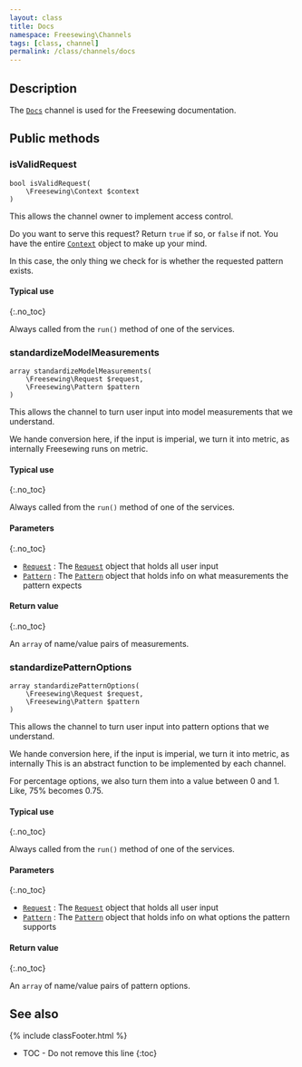 ```yaml
---
layout: class
title: Docs
namespace: Freesewing\Channels
tags: [class, channel]
permalink: /class/channels/docs
---
```

## Description 

The [`Docs`](docs) channel is used for the Freesewing documentation.

## Public methods

### isValidRequest

```php?start_inline=1
bool isValidRequest(
    \Freesewing\Context $context
)
```

This allows the channel owner to implement access control. 

Do you want to serve this request? Return `true` if so, or `false` if not.
You have the entire [`Context`](../context) object to make up your mind.

In this case, the only thing we check for is whether the requested pattern exists.

#### Typical use
{:.no_toc}

Always called from the `run()` method of one of the services.

### standardizeModelMeasurements

```php?start_inline=1
array standardizeModelMeasurements(
    \Freesewing\Request $request,
    \Freesewing\Pattern $pattern
)
```

This allows the channel to turn user input into model measurements that we understand.

We hande conversion here, if the input is imperial, we turn it into metric, as internally
Freesewing runs on metric.

#### Typical use
{:.no_toc}

Always called from the `run()` method of one of the services.

#### Parameters
{:.no_toc}

- [`Request`](../request) : The [`Request`](../request) object that holds all user input
- [`Pattern`](../patterns/pattern) : The [`Pattern`](../patterns/pattern) object that holds info on what measurements the pattern expects

#### Return value
{:.no_toc}

An `array` of name/value pairs of measurements.

### standardizePatternOptions

```php?start_inline=1
array standardizePatternOptions(
    \Freesewing\Request $request,
    \Freesewing\Pattern $pattern
)
```

This allows the channel to turn user input into pattern options that we understand.

We hande conversion here, if the input is imperial, we turn it into metric, as internally
This is an abstract function to be implemented by each channel.

For percentage options, we also turn them into a value between 0 and 1. Like, 75% becomes 0.75.

#### Typical use
{:.no_toc}

Always called from the `run()` method of one of the services.

#### Parameters
{:.no_toc}

- [`Request`](../request) : The [`Request`](../request) object that holds all user input
- [`Pattern`](../patterns/pattern) : The [`Pattern`](../patterns/pattern) object that holds info on what options the pattern supports

#### Return value
{:.no_toc}

An `array` of name/value pairs of pattern options.



## See also
{% include classFooter.html %}
* TOC - Do not remove this line
{:toc}
